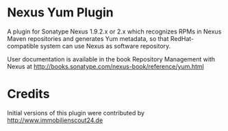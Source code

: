 <!--

    Sonatype Nexus (TM) Open Source Version
    Copyright (c) 2007-2014 Sonatype, Inc.
    All rights reserved. Includes the third-party code listed at http://links.sonatype.com/products/nexus/oss/attributions.

    This program and the accompanying materials are made available under the terms of the Eclipse Public License Version 1.0,
    which accompanies this distribution and is available at http://www.eclipse.org/legal/epl-v10.html.

    Sonatype Nexus (TM) Professional Version is available from Sonatype, Inc. "Sonatype" and "Sonatype Nexus" are trademarks
    of Sonatype, Inc. Apache Maven is a trademark of the Apache Software Foundation. M2eclipse is a trademark of the
    Eclipse Foundation. All other trademarks are the property of their respective owners.

-->
# Nexus Yum Plugin

A plugin for Sonatype Nexus 1.9.2.x or 2.x which recognizes RPMs in Nexus Maven repositories and generates 
Yum metadata, so that RedHat-compatible system can use Nexus as software repository. 

User documentation is available in the book Repository Management with Nexus at http://books.sonatype.com/nexus-book/reference/yum.html 

# Credits

Initial versions of this plugin were contributed by http://www.immobilienscout24.de

